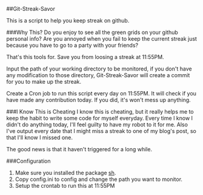 ##Git-Streak-Savor

This is a script to help you keep streak on github.

###Why This?
Do you enjoy to see all the green grids on your github personal info? Are you annoyed when you fail to keep the current streak just because you have to go to a party with your friends?

That's this tools for. Save you from loosing a streak at 11:55PM.

Input the path of your working directory to be monitored, if you don't have any modification to those directory, Git-Streak-Savor will create a commit for you to make up the streak.

Create a Cron job to run this script every day on 11:55PM. It will check if you have made any contribution today. If you did, it's won't mess up anything.

###I Know This is Cheating
I know this is cheating, but it really helps me to keep the habit to write some code for myself everyday. Every time I know I didn't do anything today, I'll feel guilty to have my robot to it for me. Also I've output every date that I might miss a streak to one of my blog's post, so that I'll know I missed one.

The good news is that it haven't triggered for a long while.

###Configuration
1. Make sure you installed the package [sh](https://pypi.python.org/pypi/sh).
2. Copy config.ini to config and change the path you want to monitor.
3. Setup the crontab to run this at 11:55PM